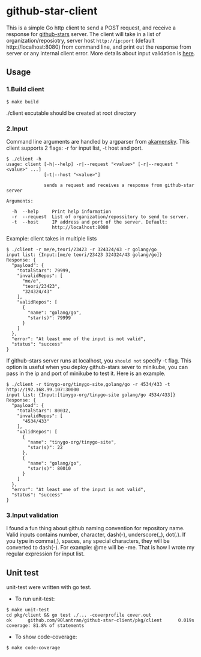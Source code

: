 # github-star-client
This is a simple Go http client to send a POST request, and receive a response for [github-stars](https://github.com/90lantran/github-star) server.
The client will take in a list of organization/reposiotry, server host `http://ip:port` (default http://localhost:8080) from command line, and print out the response from server or any internal client error. More details about input validation is [here](#2.input).

## Usage
### 1.Build client
```
$ make build
```
./client excutable should be created at root directory

### 2.Input
Command line arguments are handled by argparser from [akamensky]("https://github.com/akamensky/argparse").
This client supports 2 flags: -r for input list, -t host and port.

```
$ ./client -h 
usage: client [-h|--help] -r|--request "<value>" [-r|--request "<value>" ...]
              [-t|--host "<value>"]

              sends a request and receives a response from github-star server

Arguments:

  -h  --help     Print help information
  -r  --request  List of organization/repossitory to send to server.
  -t  --host     IP address and port of the server. Default:
                 http://localhost:8080
```

Example: client takes in multiple lists
```
$ ./client -r me/e,teori/23423 -r 324324/43 -r golang/go
input list: {Input:[me/e teori/23423 324324/43 golang/go]}
Response: {
  "payload": {
    "totalStars": 79999,
    "invalidRepos": [
      "me/e",
      "teori/23423",
      "324324/43"
    ],
    "validRepos": [
      {
        "name": "golang/go",
        "star(s)": 79999
      }
    ]
  },
  "error": "At least one of the input is not valid",
  "status": "success"
}
```

If github-stars server runs at localhost, you `should not` specify -t flag. This option is useful when you deploy github-stars sever to minikube, you can pass in the ip and port of minikube to test it. Here is an example.

```
$ ./client -r tinygo-org/tinygo-site,golang/go -r 4534/433 -t http://192.168.99.107:30000
input list: {Input:[tinygo-org/tinygo-site golang/go 4534/433]}
Response: {
  "payload": {
    "totalStars": 80032,
    "invalidRepos": [
      "4534/433"
    ],
    "validRepos": [
      {
        "name": "tinygo-org/tinygo-site",
        "star(s)": 22
      },
      {
        "name": "golang/go",
        "star(s)": 80010
      }
    ]
  },
  "error": "At least one of the input is not valid",
  "status": "success"
}
```

### 3.Input validation
I found a fun thing about github naming convention for repository name. Valid inputs contains number, character, dash(-), underscore(_), dot(.). If you type in comma(,), spaces, any special characters, they will be converted to dash(-). For example: @me will be -me. That is how I wrote my regular expression for input list.

## Unit test
unit-test were written with go test.

- To run unit-test: 
```
$ make unit-test
cd pkg/client && go test ./... -coverprofile cover.out
ok      github.com/90lantran/github-star-client/pkg/client      0.019s  coverage: 81.8% of statements 
```
- To show code-coverage:
```
$ make code-coverage
```